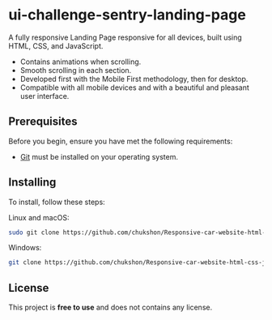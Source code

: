 # ui-challenge-sentry-landing-page

A  fully responsive Landing Page responsive for all devices, built using HTML, CSS, and JavaScript.

- Contains animations when scrolling.
- Smooth scrolling in each section.
- Developed first with the Mobile First methodology, then for desktop.
- Compatible with all mobile devices and with a beautiful and pleasant user interface.

## Prerequisites

Before you begin, ensure you have met the following requirements:

* [Git](https://git-scm.com/downloads "Download Git") must be installed on your operating system.

## Installing

To install, follow these steps:

Linux and macOS:

```bash
sudo git clone https://github.com/chukshon/Responsive-car-website-html-css-js.git
```

Windows:

```bash
git clone https://github.com/chukshon/Responsive-car-website-html-css-js.git
```

## License

This project is **free to use** and does not contains any license.


